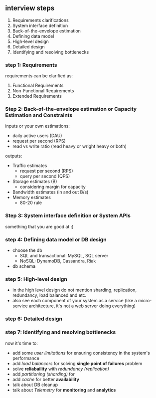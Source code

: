 ## interview steps
1. Requirements clarifications
2. System interface definition
3. Back-of-the-envelope estimation
4. Defining data model
5. High-level design
6. Detailed design
7. Identifying and resolving bottlenecks

### step 1: Requirements
requirements can be clarified as:

1. Functional Requirements
2. Non-Functional Requirements
3. Extended Requirements

### Step 2: Back-of-the-envelope estimation or Capacity Estimation and Constraints

inputs or your own estimations:
- daily active users (DAU)
- request per second (RPS)
- read vs write ratio (read heavy or wright heavy or both)

outputs:
- Traffic estimates
	- request per second (RPS)
	- query per second (QPS)
- Storage estimates (B)
	- considering margin for capacity
- Bandwidth estimates (in and out B/s)
- Memory estimates
	- 80-20 rule


### Step 3: System interface definition or System APIs
something that you are good at :)

### step 4: Defining data model or DB design
- choose the db
  - SQL and transactional: MySQL, SQL server
  - NoSQL: DynamoDB, Cassandra, Riak
- db schema

### step 5: High-level design
- in the high level design do not mention sharding, replication, redundancy, load balanced and etc.
- also see each component of your system as a service (like a micro-service architecture, it's not a web server doing everything)

### step 6: Detailed design
### step 7: Identifying and resolving bottlenecks
now it's time to:
- add some *user limitations* for ensuring consistency in the system's performance
- add *load balancers* for solving **single point of failures** problem
- solve **reliabaility** with *redundancy (replication)*
- add *partitioning (sharding)* for
- add *cache* for better **availability**
- talk about DB cleanup
- talk about *Telemetry* for **monitoring** and **analytics**